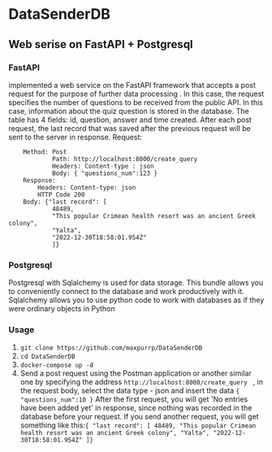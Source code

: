 # DataSenderDB
## Web serise on FastAPI + Postgresql
### FastAPI
implemented a web service on the FastAPI framework that accepts a post request for the purpose of further data processing . In this case, the request specifies the number of questions to be received from the public API. In this case, information about the quiz question is stored in the database. The table has 4 fields: id, question, answer and time created. After each post request, the last record that was saved after the previous request will be sent to the server in response.
Request:

    	Method: Post
        		Path: http://localhost:8000/create_query
        		Headers: Content-type : json
        		Body: { "questions_num":123 }	
    	Response:
    		Headers: Content-type: json
    	    HTTP Code 200
		Body: {"last record": [
                48489,
                "This popular Crimean health resort was an ancient Greek colony",
                "Yalta",
                "2022-12-30T18:58:01.954Z"
                ]}
### Postgresql
Postgresql with Sqlalchemy is used for data storage. This bundle allows you to conveniently connect to the database and work productively with it. Sqlalchemy allows you to use python code to work with databases as if they were ordinary objects in Python

### Usage

1. ```git clone https://github.com/maxpurrp/DataSenderDB```
2. ```cd DataSenderDB```
3. ```docker-compose up -d```
4. Send a post request using the Postman application or another similar one by specifying the address ``http://localhost:8000/create_query `` , in the request body, select the data type - json and insert the data ``{
"questions_num":10
}``
After the first request, you will get 'No entries have been added yet' in response, since nothing was recorded in the database before your request. If you send another request, you will get something like this:```{
    "last record": [
                    48489,
                    "This popular Crimean health resort was an ancient Greek colony",
                    "Yalta",
                    "2022-12-30T18:58:01.954Z"
                    ]}```
